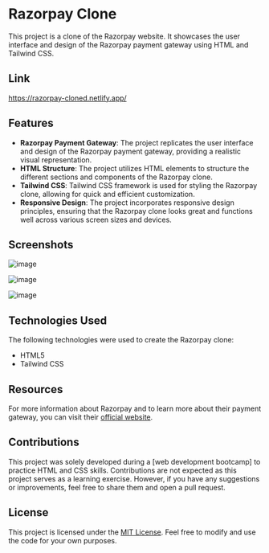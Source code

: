 # Razorpay Clone

This project is a clone of the Razorpay website. It showcases the user interface and design of the Razorpay payment gateway using HTML and Tailwind CSS.

## Link
https://razorpay-cloned.netlify.app/

## Features

- **Razorpay Payment Gateway**: The project replicates the user interface and design of the Razorpay payment gateway, providing a realistic visual representation.
- **HTML Structure**: The project utilizes HTML elements to structure the different sections and components of the Razorpay clone.
- **Tailwind CSS**: Tailwind CSS framework is used for styling the Razorpay clone, allowing for quick and efficient customization.
- **Responsive Design**: The project incorporates responsive design principles, ensuring that the Razorpay clone looks great and functions well across various screen sizes and devices.

## Screenshots

![image](https://github.com/user-attachments/assets/e9195dbb-88a2-4ecc-a2ad-00b8f11c17ae)



![image](https://github.com/user-attachments/assets/870fa0e9-2a1e-4ba1-a0a5-e95e720d19f8)



![image](https://github.com/user-attachments/assets/9b5726ff-cd46-4ff1-be06-615e19c9ad3a)



## Technologies Used

The following technologies were used to create the Razorpay clone:

- HTML5
- Tailwind CSS

## Resources

For more information about Razorpay and to learn more about their payment gateway, you can visit their [official website](https://www.razorpay.com/).

## Contributions

This project was solely developed during a [web development bootcamp] to practice HTML and CSS skills. Contributions are not expected as this project serves as a learning exercise. However, if you have any suggestions or improvements, feel free to share them and open a pull request.

## License

This project is licensed under the [MIT License](LICENSE). Feel free to modify and use the code for your own purposes.




